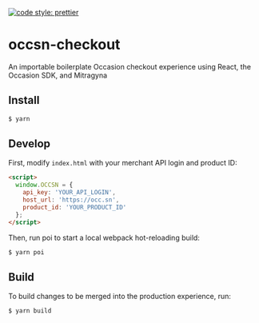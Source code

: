 [![code style: prettier](https://img.shields.io/badge/code_style-prettier-ff69b4.svg?style=flat-square)](https://github.com/prettier/prettier)

# occsn-checkout

An importable boilerplate Occasion checkout experience using React, the Occasion SDK, and Mitragyna

## Install

```bash
$ yarn
```

## Develop

First, modify `index.html` with your merchant API login and product ID:

```html
<script>
  window.OCCSN = {
    api_key: 'YOUR_API_LOGIN',
    host_url: 'https://occ.sn',
    product_id: 'YOUR_PRODUCT_ID'
  };
</script>
```

Then, run poi to start a local webpack hot-reloading build:

```bash
$ yarn poi
```

## Build

To build changes to be merged into the production experience, run:

```bash
$ yarn build
```
